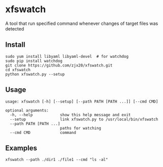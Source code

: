 xfswatch
========

A tool that run specified command whenever changes of target files was detected

Install
-------

    sudo yum install libyaml libyaml-devel  # for watchdog
    sudo pip install watchdog
    git clone https://github.com/zjx20/xfswatch.git
    cd xfswatch
    python xfswatch.py --setup

Usage
-----

    usage: xfswatch [-h] [--setup] [--path PATH [PATH ...]] [--cmd CMD]

    optional arguments:
      -h, --help            show this help message and exit
      --setup               link xfswatch.py to /usr/local/bin/xfswatch
      --path PATH [PATH ...]
                            paths for watching
      --cmd CMD             command

Examples
--------

    xfswatch --path ./dir1 ./file1 --cmd "ls -al"
